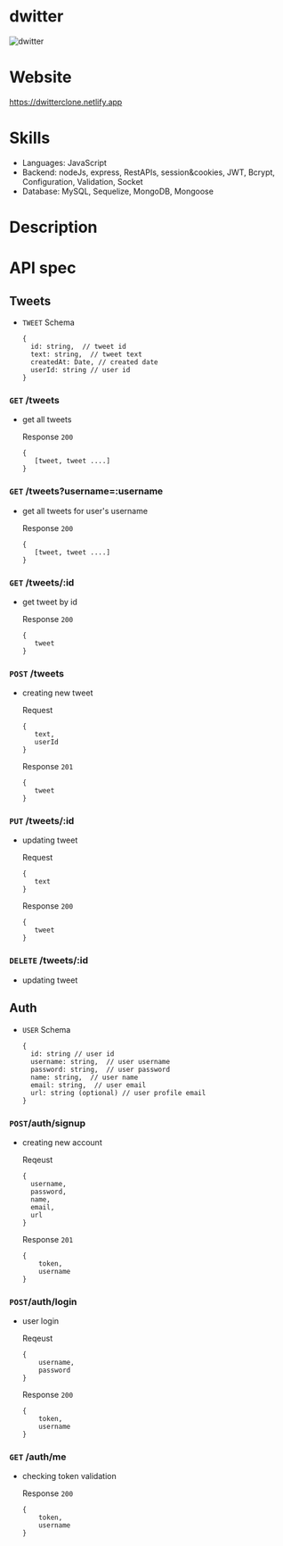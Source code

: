 # dwitter
![dwitter](https://user-images.githubusercontent.com/90359267/176277429-e6a94459-0db0-4375-9fe9-ca829af193d1.gif)

# Website
https://dwitterclone.netlify.app

# Skills
- Languages: JavaScript  
- Backend: nodeJs, express, RestAPIs, session&cookies, JWT, Bcrypt, Configuration, Validation, Socket
- Database: MySQL, Sequelize, MongoDB, Mongoose

# Description



# API spec

## Tweets

- `TWEET` Schema
    ```
    {
      id: string,  // tweet id
      text: string,  // tweet text
      createdAt: Date, // created date
      userId: string // user id
    }
    ```
    
### `GET` /tweets

- get all tweets   

    Response `200`
    
    ```
    {
       [tweet, tweet ....] 
    }
    ```
    

### `GET` /tweets?username=:username

- get all tweets for user's username
    
    Response `200`
    
    ```
    {
       [tweet, tweet ....] 
    }
    ```
    

### `GET` /tweets/:id

- get tweet by id
    
    Response `200`
    
    ```
    {
       tweet
    }
    ```
    

### `POST` /tweets

- creating new tweet
    
    Request 
    
    ```
    {
       text,
       userId
    }
    ```
    
    Response `201`
    
    ```
    {
       tweet
    }
    ```
    

### `PUT` /tweets/:id

- updating tweet
    
    Request
    
    ```
    {
       text
    }
    ```
    
    Response `200`
    
    ```
    {
       tweet
    }
    ```
    

### `DELETE` /tweets/:id

- updating tweet



## Auth

- `USER` Schema
    
    ```
    {
      id: string // user id
      username: string,  // user username
      password: string,  // user password
      name: string,  // user name
      email: string,  // user email
      url: string (optional) // user profile email
    }
    ```

### `POST`/auth/signup

- creating new account

    Reqeust
    
    ```
    {
      username,
      password,
      name,
      email,
      url
    }
    ```

    Response `201`
    
    ```
    {
	    token,
	    username
    }
    ```

### `POST`/auth/login

- user login

    Reqeust
    
    ```
    {
	    username,
	    password
    }
    ```

    Response `200`
    
    ```
    {
	    token,
	    username
    }
    ```

### `GET` /auth/me

- checking token validation

    Response `200`
    
    ```
    {
	    token,
	    username
    }
    ```
